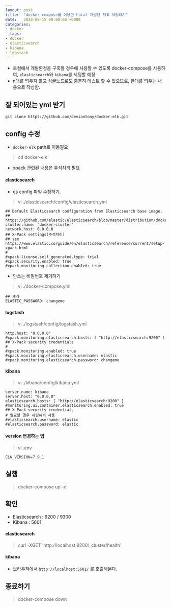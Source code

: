```yaml
---
layout: post
title:  "docker-compose를 이용한 Local 개발용 ELK 세팅하기"
date:   2020-09-15 09:00:00 +0900
categories:
- docker
  tags:
- docker
- elasticsearch
- kibana
- logstash
---
```

- 로컬에서 개발환경을 구축할 경우에 사용할 수 있도록 docker-compose를 사용하여, `elasticsearch`와 `kibana`를 세팅할 예정
- n대를 띄우지 않고 싱글노드로도 충분히 테스트 할 수 있으므로, 한대를 띄우는 내용으로 작성함.


## 잘 되어있는 yml 받기
```
git clone https://github.com/deviantony/docker-elk.git
```

## config 수정
- `docker-elk` path로 이동필요
> cd docker-elk
- xpack 관련된 내용은 주석처리 필요

#### elasticsearch
- es config 파일 수정하기.
> vi ./elasticsearch/config/elasticsearch.yml
```
## Default Elasticsearch configuration from Elasticsearch base image.
## https://github.com/elastic/elasticsearch/blob/master/distribution/docker/src/docker/config/elasticsearch.yml
cluster.name: "docker-cluster"
network.host: 0.0.0.0
## X-Pack settings(주석처리)
## see https://www.elastic.co/guide/en/elasticsearch/reference/current/setup-xpack.html
#
#xpack.license.self_generated.type: trial
#xpack.security.enabled: true
#xpack.monitoring.collection.enabled: true
```

- 안쓰는 비밀번호 제거하기
> vi ./docker-compose.yml
```
## 제거
ELASTIC_PASSWORD: changeme
```

#### logstash
> vi ./logstash/config/logstash.yml
```
http.host: "0.0.0.0"
#xpack.monitoring.elasticsearch.hosts: [ "http://elasticsearch:9200" ]
## X-Pack security credentials
#
#xpack.monitoring.enabled: true
#xpack.monitoring.elasticsearch.username: elastic
#xpack.monitoring.elasticsearch.password: changeme
```

#### kibana
> vi ./kibana/config/kibana.yml
```
server.name: kibana
server.host: "0.0.0.0"
elasticsearch.hosts: [ "http://elasticsearch:9200" ]
#monitoring.ui.container.elasticsearch.enabled: true
## X-Pack security credentials
# 필요할 경우 세팅해서 사용
#elasticsearch.username: elastic
#elasticsearch.password: elastic
```

#### version 변경하는 법
> vi .env
```
ELK_VERSION=7.9.1
```

## 실행
> docker-compose up -d
## 확인
- Elasticsearch : 9200 / 9300
- Kibana : 5601

#### elasticsearch
> curl -XGET 'http://localhost:9200/_cluster/health'
#### kibana
- 브라우저에서 `http://localhost:5601/` 를 호출해본다.

## 종료하기
> docker-compose down
